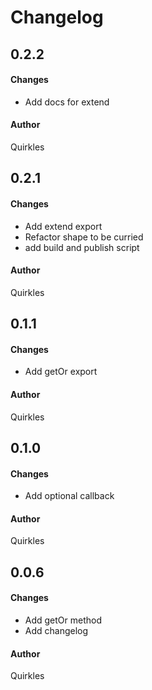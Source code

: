 # Changelog

## 0.2.2
#### Changes
- Add docs for extend
#### Author
Quirkles

## 0.2.1
#### Changes
- Add extend export
- Refactor shape to be curried
- add build and publish script
#### Author
Quirkles

## 0.1.1
#### Changes
- Add getOr export
#### Author
Quirkles

## 0.1.0
#### Changes
- Add optional callback
#### Author
Quirkles

## 0.0.6
#### Changes
- Add getOr method
- Add changelog
#### Author
Quirkles